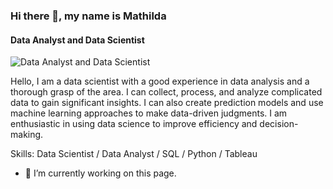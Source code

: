 ### Hi there 👋, my name is Mathilda
#### Data Analyst and Data Scientist
![Data Analyst and Data Scientist](https://www.google.com/imgres?imgurl=https%3A%2F%2Fcakradunia.co%2Ffiles%2Fimages%2F20210414-46-1-berikut-profesi-yang-menjanjikan-bagi-jurusan-data-science.png&tbnid=nYBNLVFJeUD5pM&vet=12ahUKEwjfy7qhl86BAxVJtmMGHV95D-IQMygregUIARCbAQ..i&imgrefurl=https%3A%2F%2Fcakradunia.co%2Fnews%2Fdata-scientist-prospek-karier-yang-menjanjikan-di-masa-depan%2Findex.html&docid=i5iExmxxR7sllM&w=768&h=384&q=DATA%20SCIENTIST&ved=2ahUKEwjfy7qhl86BAxVJtmMGHV95D-IQMygregUIARCbAQ)

Hello, I am a data scientist with a good experience in data analysis and a thorough grasp of the area. I can collect, process, and analyze complicated data to gain significant insights. I can also create prediction models and use machine learning approaches to make data-driven judgments. I am enthusiastic in using data science to improve efficiency and decision-making.

Skills: Data Scientist / Data Analyst / SQL / Python / Tableau

- 🔭 I’m currently working on this page. 




